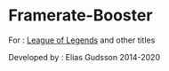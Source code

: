 # Framerate-Booster

For : [League of Legends](https://leagueoflegends.com) and other titles

Developed by : Elias Gudsson 2014-2020
